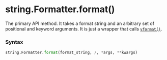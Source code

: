 # string.Formatter.format()

The primary API method. It takes a format string and an arbitrary set of positional and keyword arguments. It is just a wrapper that calls [`vformat()`](/modules/string/Formatter/vformat.md).

### Syntax

```python
string.Formatter.format(format_string, /, *args, **kwargs)
```
